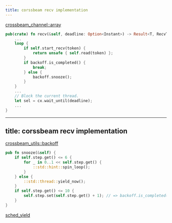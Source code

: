 ```yaml
---
title: corssbeam recv implementation
---
```


[crossbeam_channel::array](https://github.com/crossbeam-rs/crossbeam/blob/master/crossbeam-channel/src/flavors/array.rs#L396)

```rust {all|3-6|7-10|13,14}
pub(crate) fn recv(&self, deadline: Option<Instant>) -> Result<T, RecvTimeoutError> {
    ...
    loop {
        if self.start_recv(token) {
            return unsafe { self.read(token) };
        }
        if backoff.is_completed() {
            break;
        } else {
            backoff.snooze();
        }
    }
    ...
    // Block the current thread.
    let sel = cx.wait_until(deadline);
    ...
}
```

---
title: corssbeam recv implementation
---

[crossbeam_utils::backoff](https://github.com/crossbeam-rs/crossbeam/blob/23b10f2b737b6b6b66f5ca224cab2568350940b0/crossbeam-utils/src/backoff.rs#L209)

```rust {all|2-5|6-7|8-10}
pub fn snooze(&self) {
    if self.step.get() <= 6 {
        for _ in 0..1 << self.step.get() {
            ::std::hint::spin_loop();
        }
    } else {
        ::std::thread::yield_now();
    }
    if self.step.get() <= 10 {
        self.step.set(self.step.get() + 1); // => backoff.is_completed()
    }
}
```

[sched_yield](https://man7.org/linux/man-pages/man2/sched_yield.2.html)
